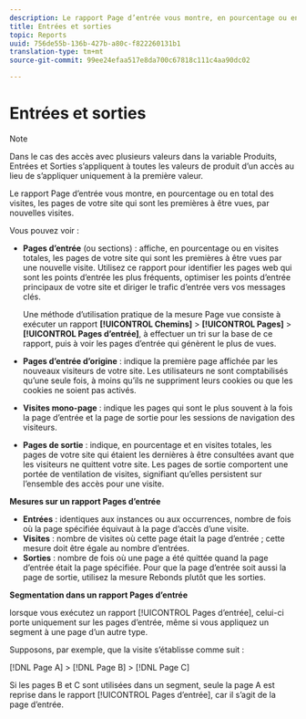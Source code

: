 ```yaml
---
description: Le rapport Page d’entrée vous montre, en pourcentage ou en total des visites, les pages de votre site qui sont les premières à être vues, par nouvelles visites.
title: Entrées et sorties
topic: Reports
uuid: 756de55b-136b-427b-a80c-f822260131b1
translation-type: tm+mt
source-git-commit: 99ee24efaa517e8da700c67818c111c4aa90dc02

---
```



# Entrées et sorties

>[!NOTE]
>Dans le cas des accès avec plusieurs valeurs dans la variable Produits, Entrées et Sorties s’appliquent à toutes les valeurs de produit d’un accès au lieu de s’appliquer uniquement à la première valeur.

Le rapport Page d’entrée vous montre, en pourcentage ou en total des visites, les pages de votre site qui sont les premières à être vues, par nouvelles visites.

Vous pouvez voir :

* **Pages d’entrée** (ou sections) : affiche, en pourcentage ou en visites totales, les pages de votre site qui sont les premières à être vues par une nouvelle visite. Utilisez ce rapport pour identifier les pages web qui sont les points d’entrée les plus fréquents, optimiser les points d’entrée principaux de votre site et diriger le trafic d’entrée vers vos messages clés.

   Une méthode d’utilisation pratique de la mesure Page vue consiste à exécuter un rapport **[!UICONTROL Chemins]** &gt; **[!UICONTROL Pages]** &gt; **[!UICONTROL Pages d’entrée]**, à effectuer un tri sur la base de ce rapport, puis à voir les pages d’entrée qui génèrent le plus de vues.

* **Pages d’entrée d’origine** : indique la première page affichée par les nouveaux visiteurs de votre site. Les utilisateurs ne sont comptabilisés qu’une seule fois, à moins qu’ils ne suppriment leurs cookies ou que les cookies ne soient pas activés.
* **Visites mono-page** : indique les pages qui sont le plus souvent à la fois la page d’entrée et la page de sortie pour les sessions de navigation des visiteurs.
* **Pages de sortie** : indique, en pourcentage et en visites totales, les pages de votre site qui étaient les dernières à être consultées avant que les visiteurs ne quittent votre site. Les pages de sortie comportent une portée de ventilation de visites, signifiant qu’elles persistent sur l’ensemble des accès pour une visite.

**Mesures sur un rapport Pages d’entrée**

* **Entrées** : identiques aux instances ou aux occurrences, nombre de fois où la page spécifiée équivaut à la page d’accès d’une visite.
* **Visites** : nombre de visites où cette page était la page d’entrée ; cette mesure doit être égale au nombre d’entrées.
* **Sorties** : nombre de fois où une page a été quittée quand la page d’entrée était la page spécifiée. Pour que la page d’entrée soit aussi la page de sortie, utilisez la mesure Rebonds plutôt que les sorties.

**Segmentation dans un rapport Pages d’entrée**

lorsque vous exécutez un rapport [!UICONTROL Pages d’entrée], celui-ci porte uniquement sur les pages d’entrée, même si vous appliquez un segment à une page d’un autre type.

Supposons, par exemple, que la visite s’établisse comme suit :

[!DNL Page A] &gt; [!DNL Page B] &gt; [!DNL Page C]

Si les pages B et C sont utilisées dans un segment, seule la page A est reprise dans le rapport [!UICONTROL Pages d’entrée], car il s’agit de la page d’entrée.
